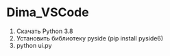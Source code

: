 # Dima_VSCode
1. Скачать Python 3.8
2. Установить библиотеку pyside (pip install pyside6)
3. python ui.py
